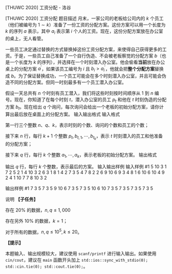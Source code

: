 



[THUWC 2020] 工资分配 - 洛谷














[THUWC 2020] 工资分配
题目描述
月末，一家公司的老板给公司内的 $k$ 个员工（他们被编号为 $1\sim k$）准备了一份工资的分配方案。这份方案可以用一个长度为 $k$ 的序列 $a$ 表示，其中 $a_i$ 表示第 $i$ 个人的工资。现在，这份分配方案放在办公室的桌上，无人看管。

一些员工决定通过替换的方式替换掉这份工资分配方案，来使得自己获得更多的工资。于是，一些员工自己准备了一个自行伪造、不会被老板察觉的分配方案 $b$（也是一个长度为 $k$ 的序列），并选择在一个时刻潜入办公室。他会偷看**当前**放在办公桌上的分配方案 $a^{'}$，如果该员工编号为 $i$ 且 $b_i > a^{'}_ i$，他就会把**整个分配方案**替换成 $b$。为了保证替换成功，一个员工可能会在多个时刻潜入办公室，并且可能会伪造不同的分配方案。但同一时刻最多有一个员工潜入办公室。

假设一天总共有 $n$ 个时刻有员工潜入，我们将这些时刻按时间顺序从 $1$ 到 $n$ 编号。现在，你知道了在每个时刻 $t$，潜入办公室的员工 $p_t$ 和他在 $t$ 时刻伪造的分配方案 $b_t$。现在给出 $q$ 个询问，每次询问会给出一个老板的初始分配方案，请你计算出最后放在桌面上的分配方案。
输入输出格式
输入格式

第一行三个整数 $n$、$q$、$k$，表示时刻的个数、询问的个数和员工的个数；

接下来 $n$ 行，每行 $k+1$ 个整数 $p_t, b_{t,1},\cdots, b_{t_k}$，表示 $t$ 时刻潜入的员工和他准备的分配方案；

接下来 $q$ 行，每行 $k$ 个整数 $a_1, \cdots, a_k$，表示老板的初始分配方案。
输出格式

输出 $q$ 行，每行 $k$ 个整数，表示最后的方案。
输入输出样例
输入样例 #1
5 10 3
1 7 2 5
2 1 4 10
3 2 6 3
1 8 1 4
2 7 3 5
4 7 8
2 2 6
9 10 6
9 3 4
8 1 6
10 6 10
4 9 2
4 1 10
7 7 8
10 3 2

输出样例 #1
7 3 5
7 3 5
9 10 6
7 3 5
7 3 5
10 6 10
7 3 5
7 3 5
7 3 5
7 3 5

说明
**【子任务】**

存在 20% 的数据，$n,q\le 1,000$

存在另外 10% 的数据，$k=1$；

对于所有的数据，$n,q\le 10^5, k\le 20$。

**【提示】**

本题输入、输出规模较大，建议使用 `scanf/printf` 进行输入输出。如果使用 `cin/cout`，建议在 `main` 函数开头加上 `std::ios::sync_with_stdio(0); std::cin.tie(0); std::cout.tie(0);`。






